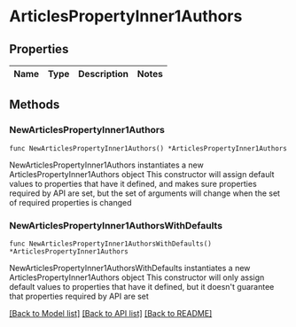 # ArticlesPropertyInner1Authors

## Properties

Name | Type | Description | Notes
------------ | ------------- | ------------- | -------------

## Methods

### NewArticlesPropertyInner1Authors

`func NewArticlesPropertyInner1Authors() *ArticlesPropertyInner1Authors`

NewArticlesPropertyInner1Authors instantiates a new ArticlesPropertyInner1Authors object
This constructor will assign default values to properties that have it defined,
and makes sure properties required by API are set, but the set of arguments
will change when the set of required properties is changed

### NewArticlesPropertyInner1AuthorsWithDefaults

`func NewArticlesPropertyInner1AuthorsWithDefaults() *ArticlesPropertyInner1Authors`

NewArticlesPropertyInner1AuthorsWithDefaults instantiates a new ArticlesPropertyInner1Authors object
This constructor will only assign default values to properties that have it defined,
but it doesn't guarantee that properties required by API are set


[[Back to Model list]](../README.md#documentation-for-models) [[Back to API list]](../README.md#documentation-for-api-endpoints) [[Back to README]](../README.md)


